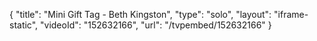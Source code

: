 {
    "title": "Mini Gift Tag - Beth Kingston",
    "type": "solo",
    "layout": "iframe-static",
    "videoId": "152632166",
    "url": "\/tvpembed\/152632166"
}